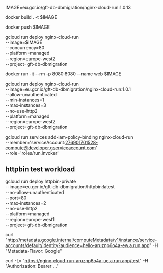 
IMAGE=eu.gcr.io/gft-db-dbmigration/nginx-cloud-run:1.0.13


docker build . -t $IMAGE

docker push $IMAGE

gcloud run deploy nginx-cloud-run \
--image=$IMAGE \
--concurrency=80 \
--platform=managed \
--region=europe-west2 \
--project=gft-db-dbmigration

docker run -it --rm -p 8080:8080 --name web $IMAGE

gcloud run deploy nginx-cloud-run \
--image=eu.gcr.io/gft-db-dbmigration/nginx-cloud-run:1.0.1 \
--allow-unauthenticated \
--min-instances=1 \
--max-instances=3 \
--no-use-http2 \
--platform=managed \
--region=europe-west2 \
--project=gft-db-dbmigration

gcloud run services add-iam-policy-binding nginx-cloud-run \
  --member='serviceAccount:276901701528-compute@developer.gserviceaccount.com' \
  --role='roles/run.invoker'



## httpbin test workload

gcloud run deploy httpbin-private \
--image=eu.gcr.io/gft-db-dbmigration/httpbin:latest \
--no-allow-unauthenticated \
--port=80 \
--max-instances=2 \
--no-use-http2 \
--platform=managed \
--region=europe-west1 \
--project=gft-db-dbmigration

curl "http://metadata.google.internal/computeMetadata/v1/instance/service-accounts/default/identity?audience=hello-aruznp6o4a-ew.a.run.app" -H "Metadata-Flavor: Google"

curl -Lv "https://nginx-cloud-run-aruznp6o4a-uc.a.run.app/test" -H "Authorization: Bearer ..."


